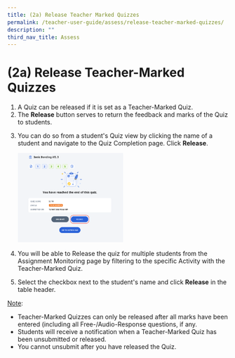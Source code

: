 ```yaml
---
title: (2a) Release Teacher Marked Quizzes
permalink: /teacher-user-guide/assess/release-teacher-marked-quizzes/
description: ""
third_nav_title: Assess
---
```

<h1 id="-2a-release-teacher-marked-quizzes">(2a) Release Teacher-Marked Quizzes</h1>
<ol>
	<li>A Quiz can be released if it is set as a Teacher-Marked Quiz.
	</li>
	<li>The <strong>Release</strong> button serves to return the feedback and marks of the Quiz to students.
	</li>
	<li>
		<p>You can do so from a student's Quiz view by clicking the name of a student and navigate to the Quiz Completion page. Click <strong>Release</strong>.
		</p>
		<p><img style="width: 50%;" src="/images/2Teacher/As-TeacherMarkedQuiz4.png">
		</p>
	</li>
	<li>
		<p>You will be able to Release the quiz for multiple students from the Assignment Monitoring page by filtering to the specific Activity with the Teacher-Marked Quiz.
		</p>
	</li>
	<li>
		<p>Select the checkbox next to the student's name and click&nbsp;<strong>Release</strong>&nbsp;in the table header.
		</p>
	</li>
</ol>
<p><u>Note</u>:</p>
<ul>
<li>Teacher-Marked Quizzes can only be released after all marks have been entered (including all Free-/Audio-Response questions, if any.</li>
<li>Students will receive a notification when a Teacher-Marked Quiz has been unsubmitted or released.</li>
<li>You cannot unsubmit after you have released the Quiz.</li>
</ul>